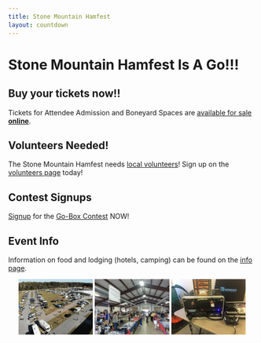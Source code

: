 ```yaml
---
title: Stone Mountain Hamfest
layout: countdown
---
```

# Stone Mountain Hamfest Is A Go!!!
## Buy your tickets now!!
Tickets for Attendee Admission and Boneyard Spaces are [<ins>available for sale</ins> **online**](tickets).

## Volunteers Needed!
The Stone Mountain Hamfest needs <ins>local volunteers</ins>!  Sign up on the [volunteers page](volunteers) today!

## Contest Signups
[Signup](gobox-signup) for the [Go-Box Contest](contests#gobox) NOW!

## Event Info
Information on food and lodging (hotels, camping) can be found on the [info page](info).

<p align="center">
  <a href="images/overview.png" title="Overview"><img class="front_images" src="images/overview-fs8.png" alt="overview" width="30%" height="auto"></a>
  <a href="images/fleamarket3.png" title="Fleamarket"><img class="front_images" src="images/fleamarket3.png" alt="fleamarket" width="30%" height="auto"></a>
  <a href="images/gobox-zargon.jpg" title="Go-Box"><img class="front_images" src="images/gobox-zargon.jpg" alt="gobox" width="30%" height="auto"></a>
</p>
